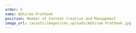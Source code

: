 ```yaml
---
order: 5
name: Abhiram Pratheek
position: Member of Content Creation and Management
image_url: /assets/images/cms_uploads/Abhiram Pratheek.jpg
---
```


